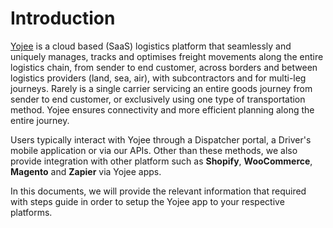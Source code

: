 # Introduction

[Yojee](https://wwww.yojee.com) is a cloud based (SaaS) logistics platform that seamlessly and uniquely manages, tracks and optimises freight movements along the entire logistics chain, from sender to end customer, across borders and between logistics providers (land, sea, air), with subcontractors and for multi-leg journeys. Rarely is a single carrier servicing an entire goods journey from sender to end customer, or exclusively using one type of transportation method. Yojee ensures connectivity and more efficient planning along the entire journey.

Users typically interact with Yojee through a Dispatcher portal, a Driver's mobile application or via our APIs. Other than these methods, we also provide integration with other platform such as <strong>Shopify</strong>, <strong>WooCommerce</strong>, <strong>Magento</strong> and <strong>Zapier</strong> via Yojee apps.

In this documents, we will provide the relevant information that required with steps guide in order to setup the Yojee app to your respective platforms.
